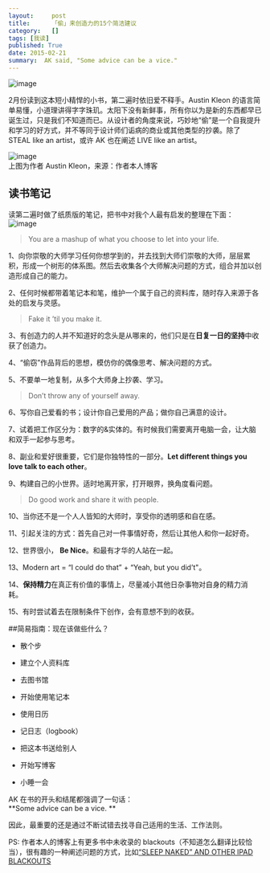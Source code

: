 ```yaml
---
layout:     post
title:      「偷」来创造力的15个简洁建议
category:   []
tags: [我读]
published: True
date: 2015-02-21
summary:  AK said, "Some advice can be a vice."
--- 
```

  
![image](http://i3.tietuku.com/823635721dfa19a3.jpg)
  
2月份读到这本短小精悍的小书，第二遍时依旧爱不释手。Austin Kleon 的语言简单易懂，小道理讲得字字珠玑。太阳下没有新鲜事，所有你以为是新的东西都早已诞生过，只是我们不知道而已。从设计者的角度来说，巧妙地“偷”是一个自我提升和学习的好方式，并不等同于设计师们诟病的商业或其他类型的抄袭。除了 STEAL like an artist，或许 AK 也在阐述 LIVE like an artist。
  
![image](http://i3.tietuku.com/b2ef16b15e8f1c6d.jpg)    
上图为作者 Austin Kleon，来源：作者本人博客  

## 读书笔记
读第二遍时做了纸质版的笔记，把书中对我个人最有启发的整理在下面：  
![image](http://i3.tietuku.com/934fb19c8d368371.jpg)    

>You are a mashup of what you choose to let into your life.

1、向你崇敬的大师学习任何你想学到的，并去找到大师们崇敬的大师，层层累积，形成一个树形的体系图。然后去收集各个大师解决问题的方式，组合并加以创造形成自己的能力。

2、任何时候都带着笔记本和笔，维护一个属于自己的资料库，随时存入来源于各处的启发与灵感。

>Fake it ’til you make it.

3、有创造力的人并不知道好的念头是从哪来的，他们只是在**日复一日的坚持**中收获了创造力。

4、“偷窃”作品背后的思想，模仿你的偶像思考、解决问题的方式。

5、不要单一地复制，从多个大师身上抄袭、学习。

>Don’t throw any of yourself away.

6、写你自己爱看的书；设计你自己爱用的产品；做你自己满意的设计。

7、试着把工作区分为：数字的&实体的。有时候我们需要离开电脑一会，让大脑和双手一起参与思考。

8、副业和爱好很重要，它们是你独特性的一部分。**Let different things you love talk to each other**。

9、构建自己的小世界。适时地离开家，打开眼界，换角度看问题。

>Do good work and share it with people.

10、当你还不是一个人人皆知的大师时，享受你的透明感和自在感。

11、引起关注的方式：首先自己对一件事情好奇，然后让其他人和你一起好奇。

12、世界很小， **Be Nice**。和最有才华的人站在一起。

13、Modern art = “I could do that” + “Yeah, but you did’t"。

14、**保持精力**在真正有价值的事情上，尽量减小其他日杂事物对自身的精力消耗。

15、有时尝试着去在限制条件下创作，会有意想不到的收获。



##简易指南：现在该做些什么？
* 散个步
  
* 建立个人资料库
  
* 去图书馆
  
* 开始使用笔记本
  
* 使用日历  

* 记日志（logbook）
  
* 把这本书送给别人
  
* 开始写博客
  
* 小睡一会

  
AK 在书的开头和结尾都强调了一句话：  
**Some advice can be a vice. ** 
  
因此，最重要的还是通过不断试错去找寻自己适用的生活、工作法则。 
  
PS: 作者本人的博客上有更多书中未收录的 blackouts（不知道怎么翻译比较恰当），很有趣的一种阐述问题的方式，比如[“SLEEP NAKED” AND OTHER IPAD BLACKOUTS](http://austinkleon.com/2011/04/21/sleep-naked-and-other-ipad-blackouts/)    







